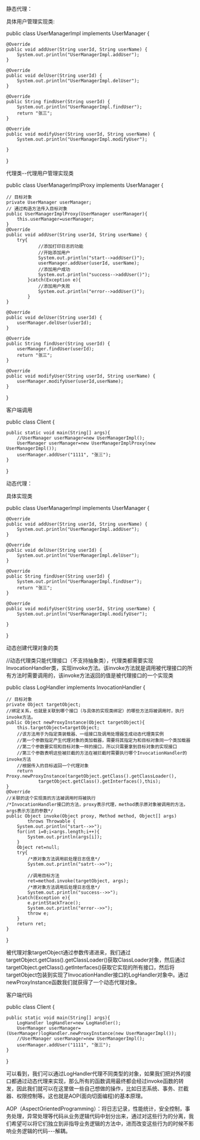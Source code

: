 静态代理：
 
具体用户管理实现类:

public class UserManagerImpl implements UserManager {  
  
    @Override  
    public void addUser(String userId, String userName) {  
        System.out.println("UserManagerImpl.addUser");  
    }  
  
    @Override  
    public void delUser(String userId) {  
        System.out.println("UserManagerImpl.delUser");  
    }  
  
    @Override  
    public String findUser(String userId) {  
        System.out.println("UserManagerImpl.findUser");  
        return "张三";  
    }  
  
    @Override  
    public void modifyUser(String userId, String userName) {  
        System.out.println("UserManagerImpl.modifyUser");  
  
    }  
}

代理类--代理用户管理实现类

public class UserManagerImplProxy implements UserManager {  
  
    // 目标对象  
    private UserManager userManager;  
    // 通过构造方法传入目标对象  
    public UserManagerImplProxy(UserManager userManager){  
        this.userManager=userManager;  
    }  
    @Override  
    public void addUser(String userId, String userName) {  
        try{  
                //添加打印日志的功能  
                //开始添加用户  
                System.out.println("start-->addUser()");  
                userManager.addUser(userId, userName);  
                //添加用户成功  
                System.out.println("success-->addUser()");  
            }catch(Exception e){  
                //添加用户失败  
                System.out.println("error-->addUser()");  
            }  
    }  
  
    @Override  
    public void delUser(String userId) {  
        userManager.delUser(userId);  
    }  
  
    @Override  
    public String findUser(String userId) {  
        userManager.findUser(userId);  
        return "张三";  
    }  
  
    @Override  
    public void modifyUser(String userId, String userName) {  
        userManager.modifyUser(userId,userName);  
    }  
  
}    

客户端调用

public class Client {  
  
    public static void main(String[] args){  
        //UserManager userManager=new UserManagerImpl();  
        UserManager userManager=new UserManagerImplProxy(new UserManagerImpl());  
        userManager.addUser("1111", "张三");  
    }  
}  



动态代理：
 
具体实现类

public class UserManagerImpl implements UserManager {  
  
    @Override  
    public void addUser(String userId, String userName) {  
        System.out.println("UserManagerImpl.addUser");  
    }  
  
    @Override  
    public void delUser(String userId) {  
        System.out.println("UserManagerImpl.delUser");  
    }  
  
    @Override  
    public String findUser(String userId) {  
        System.out.println("UserManagerImpl.findUser");  
        return "张三";  
    }  
  
    @Override  
    public void modifyUser(String userId, String userName) {  
        System.out.println("UserManagerImpl.modifyUser");  
  
    }  
  
}  

动态创建代理对象的类

//动态代理类只能代理接口（不支持抽象类），代理类都需要实现InvocationHandler类，实现invoke方法。该invoke方法就是调用被代理接口的所有方法时需要调用的，该invoke方法返回的值是被代理接口的一个实现类  
     
public class LogHandler implements InvocationHandler {  
  
    // 目标对象  
    private Object targetObject;  
    //绑定关系，也就是关联到哪个接口（与具体的实现类绑定）的哪些方法将被调用时，执行invoke方法。              
    public Object newProxyInstance(Object targetObject){  
        this.targetObject=targetObject;  
        //该方法用于为指定类装载器、一组接口及调用处理器生成动态代理类实例    
        //第一个参数指定产生代理对象的类加载器，需要将其指定为和目标对象同一个类加载器  
        //第二个参数要实现和目标对象一样的接口，所以只需要拿到目标对象的实现接口  
        //第三个参数表明这些被拦截的方法在被拦截时需要执行哪个InvocationHandler的invoke方法  
        //根据传入的目标返回一个代理对象  
        return Proxy.newProxyInstance(targetObject.getClass().getClassLoader(),  
                targetObject.getClass().getInterfaces(),this);  
    }  
    @Override  
    //关联的这个实现类的方法被调用时将被执行  
    /*InvocationHandler接口的方法，proxy表示代理，method表示原对象被调用的方法，args表示方法的参数*/  
    public Object invoke(Object proxy, Method method, Object[] args)  
            throws Throwable {  
        System.out.println("start-->>");  
        for(int i=0;i<args.length;i++){  
            System.out.println(args[i]);  
        }  
        Object ret=null;  
        try{  
            /*原对象方法调用前处理日志信息*/  
            System.out.println("satrt-->>");  
              
            //调用目标方法  
            ret=method.invoke(targetObject, args);  
            /*原对象方法调用后处理日志信息*/  
            System.out.println("success-->>");  
        }catch(Exception e){  
            e.printStackTrace();  
            System.out.println("error-->>");  
            throw e;  
        }  
        return ret;  
    }  
  
} 

被代理对象targetObject通过参数传递进来，我们通过targetObject.getClass().getClassLoader()获取ClassLoader对象，然后通过targetObject.getClass().getInterfaces()获取它实现的所有接口，然后将targetObject包装到实现了InvocationHandler接口的LogHandler对象中。通过newProxyInstance函数我们就获得了一个动态代理对象。

客户端代码

public class Client {  
  
    public static void main(String[] args){  
        LogHandler logHandler=new LogHandler();  
        UserManager userManager=(UserManager)logHandler.newProxyInstance(new UserManagerImpl());  
        //UserManager userManager=new UserManagerImpl();  
        userManager.addUser("1111", "张三");  
    }  
}  


可以看到，我们可以通过LogHandler代理不同类型的对象，如果我们把对外的接口都通过动态代理来实现，那么所有的函数调用最终都会经过invoke函数的转发，因此我们就可以在这里做一些自己想做的操作，比如日志系统、事务、拦截器、权限控制等。这也就是AOP(面向切面编程)的基本原理。

 AOP（AspectOrientedProgramming）：将日志记录，性能统计，安全控制，事务处理，异常处理等代码从业务逻辑代码中划分出来，通过对这些行为的分离，我们希望可以将它们独立到非指导业务逻辑的方法中，进而改变这些行为的时候不影响业务逻辑的代码---解耦。